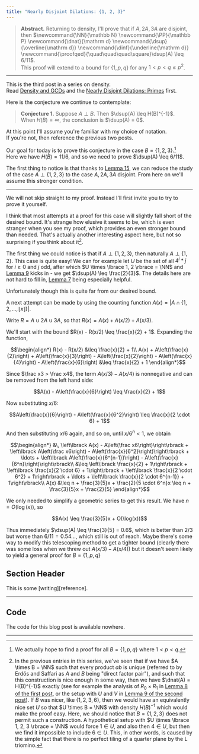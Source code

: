 ```yaml
---
title: "Nearly Disjoint Dilations: {1, 2, 3}"
---
```


> **Abstract.** Returning to density, I'll prove that if $A, 2A, 3A$ are disjoint, then $\newcommand{\NN}{\mathbb N}
\newcommand{\PP}{\mathbb P}
\newcommand{\dnat}{\mathrm d}
\newcommand{\dsup}{\overline{\mathrm d}}
\newcommand{\dinf}{\underline{\mathrm d}}
\newcommand{\proofqed}{\quad\quad\quad\square}\dsup(A) \leq 6/11$.  
This proof will extend to a bound for $\lbrace 1, p, q\rbrace$ for any $1 < p < q \leq p^2$.

---

This is the third post in a series on density.  
Read [Density and GCDs][density1] and the [Nearly Disjoint Dilations: Primes][density2] first.

Here is the conjecture we continue to contemplate:

> **Conjecture 1.** Suppose $A \perp B$. Then $\dsup(A) \leq H(B)^{-1}$.  
> When $H(B) = \infty$, the conclusion is $\dsup(A) = 0$.

At this point I'll assume you're familiar with my choice of notation.  
If you're not, then reference the previous two posts.

Our goal for today is to prove this conjecture in the case $B = \lbrace 1, 2, 3\rbrace$.[^0]  
Here we have $H(B) = 11/6$, and so we need to prove $\dsup(A) \leq 6/11$.

The first thing to notice is that thanks to [Lemma 15][density2], we can reduce the study of the case $A \perp \lbrace 1, 2, 3\rbrace$ to the case $A, 2A, 3A$ disjoint. From here on we'll assume this stronger condition.

---

We will not skip straight to my proof. Instead I'll first invite you to try to prove it yourself.

I think that most attempts at a proof for this case will slightly fall short of the desired bound. It's strange how elusive it seems to be, which is even stranger when you see my proof, which provides an even stronger bound than needed. That's actually another interesting aspect here, but not so surprising if you think about it[^1].

The first thing we could notice is that if $A \perp \lbrace 1, 2, 3 \rbrace$, then naturally $A \perp \lbrace 1, 2\rbrace$. This case is quite easy! We can for example let $U$ be the set of all $4^i * j$ for $i \geq 0$ and $j$ odd, after which $U \times \lbrace 1, 2 \rbrace = \NN$ and [Lemma 9][density1] kicks in - we get $\dsup(A) \leq \frac{2}{3}$. The details here are not hard to fill in, [Lemma 7][density1] being especially helpful.

Unfortunately though this is quite far from our desired bound. 

A next attempt can be made by using the counting function $A(x) = \left\vert A \cap \lbrace 1, 2, \ldots, \lfloor x \rfloor\rbrace\right\vert$.

Write $R = A\cup 2A \cup 3A$, so that $R(x) = A(x) + A(x/2) + A(x/3)$.

We'll start with the bound $R(x) - R(x/2) \leq \frac{x}{2} + 1$. Expanding the function,

$$\begin{align*}
R(x) - R(x/2) &\leq \frac{x}{2} + 1\\
A(x) + A\left(\frac{x}{2}\right) + A\left(\frac{x}{3}\right) - A\left(\frac{x}{2}\right) - A\left(\frac{x}{4}\right) - A\left(\frac{x}{6}\right) &\leq \frac{x}{2} + 1
\end{align*}$$

Since $\frac x3 > \frac x4$, the term $A(x/3) - A(x/4)$ is nonnegative and can be removed from the left hand side:

$$A(x) - A\left(\frac{x}{6}\right) \leq \frac{x}{2} + 1$$

Now substituting $x/6$:

$$A\left(\frac{x}{6}\right) - A\left(\frac{x}{6^2}\right) \leq \frac{x}{2 \cdot 6} + 1$$

And then substituting $x/6$ again, and so on, until $x/6^n < 1$, we obtain

$$\begin{align*}
&\, \left\lbrack A(x) - A\left(\frac x6\right)\right\rbrack + \left\lbrack A\left(\frac x6\right) - A\left(\frac{x}{6^2}\right)\right\rbrack + \ldots + \left\lbrack A\left(\frac{x}{6^{n-1}}\right) - A\left(\frac{x}{6^n}\right)\right\rbrack\\
&\leq \left\lbrack \frac{x}{2} + 1\right\rbrack + \left\lbrack \frac{x}{2 \cdot 6} + 1\right\rbrack + \left\lbrack \frac{x}{2 \cdot 6^2} + 1\right\rbrack + \ldots + \left\lbrack \frac{x}{2 \cdot 6^{n-1}} + 1\right\rbrack\\
A(x) &\leq n + \frac{3}{5}x + \frac{2}{5 \cdot 6^n}x \leq n + \frac{3}{5}x + \frac{2}{5}
\end{align*}$$

We only needed to simplify a geometric series to get this result. We have $n = O(\log(x))$, so

$$A(x) \leq \frac{3}{5}x + O(\log(x))$$

Thus immediately $\dsup(A) \leq \frac{3}{5} = 0.6$, which is better than $2/3$ but worse than $6/11 = 0.54\ldots$, which still is out of reach. Maybe there's some way to modify this telescoping method to get a tighter bound (clearly there was some loss when we threw out $A(x/3) - A(x/4)$) but it doesn't seem likely to yield a general proof for $B = \lbrace 1, p, q \rbrace$

## Section Header

This is some [writing][reference].

---

## Code

The code for this blog post is available nowhere.

[density1]: /blog/2023/04/13/density-gcds.html
[density2]: /blog/2023/04/18/dilations-primes.html


[^0]: We actually hope to find a proof for all $B = \lbrace 1, p, q \rbrace$ where $1 < p < q$.
[^1]: In the previous entries in this series, we've seen that if we have $A \times B = \NN$ such that every product $ab$ is unique (referred to by Erdős and Saffari as $A$ and $B$ being "direct factor pair"), and such that this construction is nice enough in some way, then we have $\dnat(A) = H(B)^{-1}$ exactly (see for example the analysis of $R_0 \times R_1$ in [Lemma 8 of the first post][density1], or the setup with $U$ and $V$ in [Lemma 9 of the second post][density2]). If $B$ was nicer, like $\lbrace 1, 2, 3, 6\rbrace$, then we would have an equivalently nice set $U$ so that $U \times B = \NN$ with density $H(B)^{-1}$ which would make the proof easy. Here, we should notice that $B = \lbrace 1, 2, 3 \rbrace$ does not permit such a construction. A hypothetical setup with $U \times \lbrace 1, 2, 3 \rbrace = \NN$ would force $1 \in U$, and also then $4 \in U$, but then we find it impossible to include $6 \in U$. This, in other words, is caused by the simple fact that there is no perfect tiling of a quarter plane by the L triomino.

---
